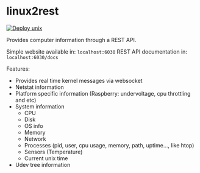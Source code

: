 # linux2rest

[![Deploy unix](https://github.com/patrickelectric/linux2rest/actions/workflows/build.yml/badge.svg)](https://github.com/patrickelectric/linux2rest/actions/workflows/build.yml)

Provides computer information through a REST API.

Simple website available in: `localhost:6030`
REST API documentation in: `localhost:6030/docs`

Features:
- Provides real time kernel messages via websocket
- Netstat information
- Platform specific information (Raspberry: undervoltage, cpu throttling and etc)
- System information
  - CPU
  - Disk
  - OS info
  - Memory
  - Network
  - Processes (pid, user, cpu usage, memory, path, uptime..., like htop)
  - Sensors (Temperature)
  - Current unix time
- Udev tree information